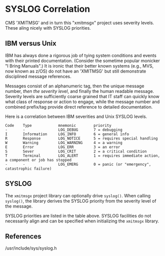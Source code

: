 # SYSLOG Correlation

CMS 'XMITMSG' and in turn this "xmitmsgx" project uses severity levels.
These aling nicely with SYSLOG priorities.

## IBM versus Unix

IBM has always done a rigorous job of tying system conditions and events
with their printed documentation. (Consider the sometime popular monicker
"I Bring Manuals".) It is ironic that their better known systems (e.g.,
MVS, now known as z/OS) do not have an 'XMITMSG' but still demonstrate
disciplined message references.

Messages consist of an alphanumeric tag, then the unique message number,
*then the severity level*, and finally the human readable message.
Severity levels are sufficiently coarse grained that IT staff can
quickly know what class of response or action to engage, while the
message number and combined prefix/tag provide direct reference to
detailed documentation.

Here is a correlation between IBM severities and Unix SYSLOG levels.

    Code    Type            mnemonic        priority
    -       -               LOG_DEBUG       7 = debugging
    I       Information     LOG_INFO        6 = general info
    R       Response        LOG_NOTICE      5 = requires special handling
    W       Warning         LOG_WARNING     4 = a warning
    E       Error           LOG_ERR         3 = an error
    S       Sever           LOG_CRIT        2 = a critical condition
    T       Terminal        LOG_ALERT       1 = requires immediate action, a component or job has stopped
    -       -               LOG_EMERG       0 = panic (or "emergency", catastrophic failure)

## SYSLOG

The `xmitmsgx` project library can optionally drive `syslog()`.
When calling `syslog()`, the library derives the SYSLOG priority
from the severity level of the message.

SYSLOG priorities are listed in the table above.
SYSLOG facilities do not necessarily align and can be specified
when initializing the `xmitmsgx` library.

## References

/usr/include/sys/syslog.h








